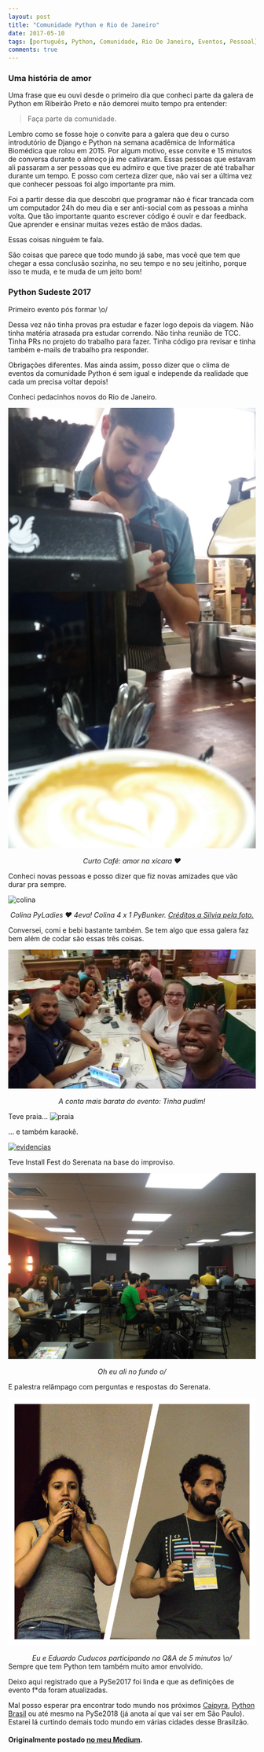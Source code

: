 ```yaml
---
layout: post
title: "Comunidade Python e Rio de Janeiro"
date: 2017-05-10
tags: [português, Python, Comunidade, Rio De Janeiro, Eventos, Pessoal]
comments: true
---
```


### Uma história de amor

Uma frase que eu ouvi desde o primeiro dia que conheci parte da galera de Python em Ribeirão Preto e não demorei muito tempo pra entender:

> Faça parte da comunidade.

Lembro como se fosse hoje o convite para a galera que deu o curso introdutório de Django e Python na semana acadêmica de Informática Biomédica que rolou em 2015.
Por algum motivo, esse convite e 15 minutos de conversa durante o almoço já me cativaram. Essas pessoas que estavam ali passaram a ser pessoas que eu admiro e que tive prazer de até trabalhar durante um tempo. E posso com certeza dizer que, não vai ser a última vez que conhecer pessoas foi algo importante pra mim.

Foi a partir desse dia que descobri que programar não é ficar trancada com um computador 24h do meu dia e ser anti-social com as pessoas a minha volta. Que tão importante quanto escrever código é ouvir e dar feedback. Que aprender e ensinar muitas vezes estão de mãos dadas.

Essas coisas ninguém te fala.

São coisas que parece que todo mundo já sabe, mas você que tem que chegar a essa conclusão sozinha, no seu tempo e no seu jeitinho, porque isso te muda, e te muda de um jeito bom!

### Python Sudeste 2017
Primeiro evento pós formar \o/

Dessa vez não tinha provas pra estudar e fazer logo depois da viagem. Não tinha matéria atrasada pra estudar correndo. Não tinha reunião de TCC. Tinha PRs no projeto do trabalho para fazer. Tinha código pra revisar e tinha também e-mails de trabalho pra responder.

Obrigações diferentes. Mas ainda assim, posso dizer que o clima de eventos da comunidade Python é sem igual e independe da realidade que cada um precisa voltar depois!

Conheci pedacinhos novos do Rio de Janeiro.

![barista do curto](/images/comunidade-python-rio/barista-curto.jpg)
<center>
<i>Curto Café: amor na xícara ❤️ </i>
</center>

Conheci novas pessoas e posso dizer que fiz novas amizades que vão durar pra sempre.

![colina](https://instagram.fcgh15-1.fna.fbcdn.net/t51.2885-15/e35/18298544_1398738180213158_7723597765221023744_n.jpg)
<center>
<i>Colina PyLadies ❤ 4eva! Colina 4 x 1 PyBunker. <a href="https://www.instagram.com/p/BTwoBTZgjXi/">Créditos a Silvia pela foto.</a></i>
</center>

Conversei, comi e bebi bastante também. Se tem algo que essa galera faz bem além de codar são essas três coisas.

![foto do pós com a conta mais barata](/images/comunidade-python-rio/conta-mais-barata.jpg)
<center>
<i>A conta mais barata do evento: Tinha pudim!</i>
</center>

Teve praia…
![praia](https://instagram.fcgh15-1.fna.fbcdn.net/t51.2885-15/e35/18298931_1328846967194867_2670741832954019840_n.jpg)

… e também karaokê.

[![evidencias](https://instagram.fcgh15-1.fna.fbcdn.net/t51.2885-15/e15/18298644_1575047612513430_7166806189311787008_n.jpg)](https://instagram.fcgh15-1.fna.fbcdn.net/t50.2886-16/18385266_1438770409531201_8263087791227797504_n.mp4)

Teve Install Fest do Serenata na base do improviso.

![sprints](/images/comunidade-python-rio/sprints-pyse.jpg)
<center>
<i>Oh eu ali no fundo o/</i>
</center>

E palestra relâmpago com perguntas e respostas do Serenata.

![eu e cuducos](/images/comunidade-python-rio/jess-cuducos-q-a-pyse.png)
<center>
<i>Eu e Eduardo Cuducos participando no Q&A de 5 minutos \o/</i>
</center>
Sempre que tem Python tem também muito amor envolvido.

Deixo aqui registrado que a PySe2017 foi linda e que as definições de evento f\*da foram atualizadas.

Mal posso esperar pra encontrar todo mundo nos próximos [Caipyra](http://caipyra.python.org.br/), [Python Brasil](http://2017.pythonbrasil.org.br/) ou até mesmo na PySe2018 (já anota aí que vai ser em São Paulo). Estarei lá curtindo demais todo mundo em várias cidades desse Brasilzão.

#### Originalmente postado [no meu Medium](https://medium.com/@jessicatemporal/comunidade-python-e-rio-de-janeiro-ae3f56f867ab).